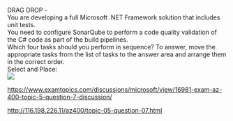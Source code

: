 DRAG DROP -<br/>You are developing a full Microsoft .NET Framework solution that includes unit tests.<br/>You need to configure SonarQube to perform a code quality validation of the C# code as part of the build pipelines.<br/>Which four tasks should you perform in sequence? To answer, move the appropriate tasks from the list of tasks to the answer area and arrange them in the correct order.<br/>Select and Place:<br/><img src="https://www.examtopics.com/assets/media/exam-media/04257/0023000001.png" class="in-exam-image"/><br/><p><a href="https://www.examtopics.com/discussions/microsoft/view/16981-exam-az-400-topic-5-question-7-discussion/">https://www.examtopics.com/discussions/microsoft/view/16981-exam-az-400-topic-5-question-7-discussion/</a></p><p><a href="http://116.198.226.11/az400/topic-05-question-07.html">http://116.198.226.11/az400/topic-05-question-07.html</a></p><script src="https://giscus.app/client.js"                    data-repo="azsamples/az204"                    data-repo-id="R_kgDOMRXzDQ"                    data-category="General"                    data-category-id="DIC_kwDOMRXzDc4Cgi27"                    data-mapping="pathname"                    data-strict="0"                    data-reactions-enabled="0"                    data-emit-metadata="0"                    data-input-position="bottom"                    data-theme="preferred_color_scheme"                    data-lang="en"                    crossorigin="anonymous"                    async>                    </script>